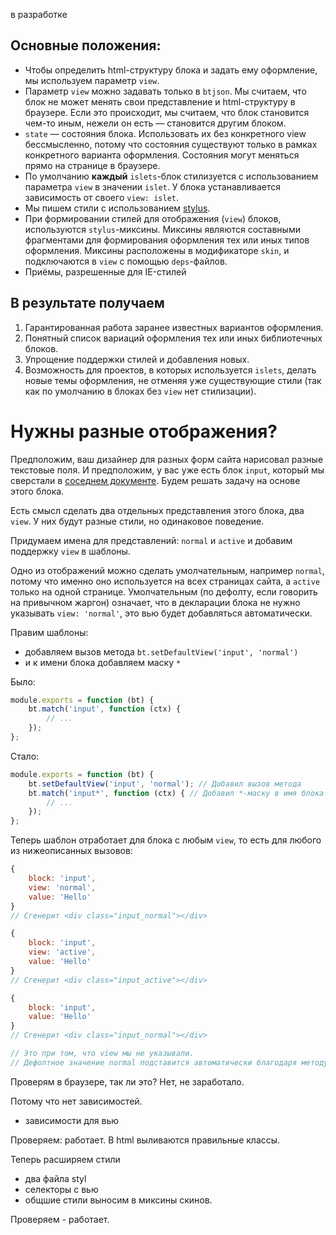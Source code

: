 в разработке


## Основные положения:
* Чтобы определить html-структуру блока и задать ему оформление, мы используем параметр `view`.
* Параметр `view` можно задавать только в `btjson`. Мы считаем, что блок не может менять свои представление и html-структуру в браузере. Если это происходит, мы считаем, что блок становится чем-то иным, нежели он есть — становится другим блоком.
* `state` — состояния блока. Использовать их без конкретного view бессмысленно, потому что состояния существуют только в рамках конкретного варианта оформления. Состояния могут меняться прямо на странице в браузере.
* По умолчанию **каждый** `islets`-блок стилизуется с использованием параметра `view` в значении `islet`. У блока устанавливается зависимость от своего `view: islet`.
* Мы пишем стили с использованием [stylus](http://learnboost.github.io/stylus/).
* При формировании стилей для отображения (`view`) блоков, используются `stylus`-миксины. Миксины являются составными фрагментами для формирования оформления тех или иных типов оформления. Миксины расположены в модификаторе `skin`, и подключаются в `view` с помощью `deps`-файлов.
* Приёмы, разрешенные для IE-стилей

## В результате получаем

1. Гарантированная работа заранее известных вариантов оформления.
2. Понятный список вариаций оформления тех или иных библиотечных блоков.
3. Упрощение поддержки стилей и добавления новых.
4. Возможность для проектов, в которых используется `islets`, делать новые темы оформления, не отменяя уже существующие стили (так как по умолчанию в блоках без `view` нет стилизации).

# Нужны разные отображения?

Предположим, ваш дизайнер для разных форм сайта нарисовал разные текстовые поля.
И предположим, у вас уже есть блок `input`, который мы сверстали в [соседнем документе](new-block.md). Будем решать
задачу на основе этого блока.

Есть смысл сделать два  отдельных представления этого блока, два `view`. У них будут разные стили,
но одинаковое поведение.

Придумаем имена для представлений: `normal` и `active` и добавим поддержку `view` в шаблоны.

Одно из отображений можно сделать умолчательным, например `normal`, потому что именно оно используется
 на всех страницах сайта, а `active` только на одной странице. Умолчательным (по дефолту,
 если говорить на привычном жаргон) означает, что в декларации блока не нужно указывать `view: 'normal'`,
 это вью будет добавляться автоматически.

Правим шаблоны:

* добавляем вызов метода `bt.setDefaultView('input', 'normal')`
* и к имени блока добавляем маску `*`

Было:

```javascript
module.exports = function (bt) {
    bt.match('input', function (ctx) {
        // ...
    });
};
```

Стало:

```javascript
module.exports = function (bt) {
    bt.setDefaultView('input', 'normal'); // Добавил вызов метода
    bt.match('input*', function (ctx) { // Добавил *-маску в имя блока
        // ...
    });
};
```

Теперь шаблон отработает для блока с любым `view`, то есть для любого из нижеописанных вызовов:
```javascript
{
    block: 'input',
    view: 'normal',
    value: 'Hello'
}
// Сгенерит <div class="input_normal"></div>

{
    block: 'input',
    view: 'active',
    value: 'Hello'
}
// Сгенерит <div class="input_active"></div>

{
    block: 'input',
    value: 'Hello'
}
// Сгенерит <div class="input_normal"></div>

// Это при том, что view мы не указывали.
// Дефолтное значение normal подставится автоматически благодаря методу bt.setDefaultView('input', 'normal')
```

Проверям в браузере, так ли это? Нет, не заработало.

Потому что нет зависимостей.

* зависимости для вью

Проверяем: работает. В html выливаются правильные классы.

Теперь расширяем стили

* два файла styl
* селекторы с вью
* общшие стили выносим в миксины скинов.

Проверяем - работает.

